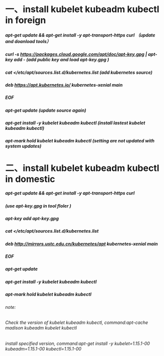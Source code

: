 # 一、install kubelet kubeadm kubectl in foreign  
##### apt-get update && apt-get install -y apt-transport-https curl                   *（update and doanload tools）*  
##### curl -s https://packages.cloud.google.com/apt/doc/apt-key.gpg | apt-key add -   *(add public key and load apt-key.gpg )*  
##### cat <<EOF >/etc/apt/sources.list.d/kubernetes.list                              *(add kubernetes source)*  
##### deb https://apt.kubernetes.io/ kubernetes-xenial main  
##### EOF  
##### apt-get update                                                                   *(update source again)*  
##### apt-get install -y kubelet kubeadm kubectl                                       *(install lastest kubelet kubeadm kubectl)*  
##### apt-mark hold kubelet kubeadm kubectl                                            *(setting are not updated with system updates)*  

# 二、install kubelet kubeadm kubectl in domestic  
##### apt-get update && apt-get install -y apt-transport-https curl  
##### (use apt-key.gpg in tool floler )  
##### apt-key add apt-key.gpg  
##### cat <<EOF >/etc/apt/sources.list.d/kubernetes.list  
##### deb http://mirrors.ustc.edu.cn/kubernetes/apt kubernetes-xenial main  
##### EOF  
##### apt-get update  
##### apt-get install -y kubelet kubeadm kubectl  
##### apt-mark hold kubelet kubeadm kubectl  

###### *note:*  
###### *Check the version of kubelet kubeadm kubectl, command:apt-cache madison  kubeadm kubelet kubectl*  
###### *install specified version, command:apt-get install -y kubelet=1.15.1-00 kubeadm=1.15.1-00 kubectl=1.15.1-00*  

